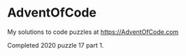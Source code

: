 # AdventOfCode

My solutions to code puzzles at https://AdventOfCode.com

Completed 2020 puzzle 17 part 1.
